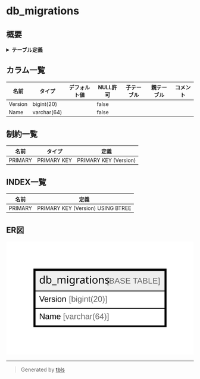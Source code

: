 # db_migrations

## 概要

<details>
<summary><strong>テーブル定義</strong></summary>

```sql
CREATE TABLE `db_migrations` (
  `Version` bigint(20) NOT NULL,
  `Name` varchar(64) NOT NULL,
  PRIMARY KEY (`Version`)
) ENGINE=InnoDB DEFAULT CHARSET=utf8mb4
```

</details>

## カラム一覧

| 名前      | タイプ         | デフォルト値       | NULL許可   | 子テーブル      | 親テーブル      | コメント     |
| ------- | ----------- | ------------ | -------- | ---------- | ---------- | -------- |
| Version | bigint(20)  |              | false    |            |            |          |
| Name    | varchar(64) |              | false    |            |            |          |

## 制約一覧

| 名前      | タイプ         | 定義                    |
| ------- | ----------- | --------------------- |
| PRIMARY | PRIMARY KEY | PRIMARY KEY (Version) |

## INDEX一覧

| 名前      | 定義                                |
| ------- | --------------------------------- |
| PRIMARY | PRIMARY KEY (Version) USING BTREE |

## ER図

![er](db_migrations.svg)

---

> Generated by [tbls](https://github.com/k1LoW/tbls)
